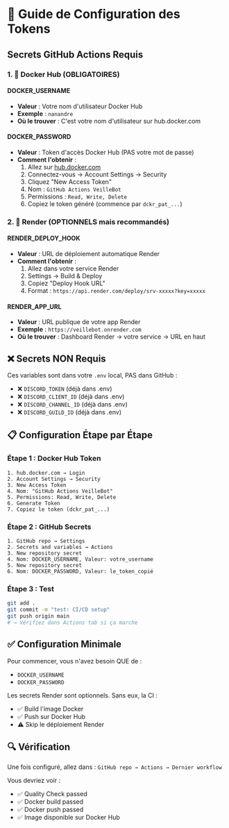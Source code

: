 # 🔑 Guide de Configuration des Tokens

## Secrets GitHub Actions Requis

### 1. 🐳 Docker Hub (OBLIGATOIRES)

#### DOCKER_USERNAME
- **Valeur** : Votre nom d'utilisateur Docker Hub
- **Exemple** : `nanandre`
- **Où le trouver** : C'est votre nom d'utilisateur sur hub.docker.com

#### DOCKER_PASSWORD  
- **Valeur** : Token d'accès Docker Hub (PAS votre mot de passe)
- **Comment l'obtenir** :
  1. Allez sur [hub.docker.com](https://hub.docker.com)
  2. Connectez-vous → Account Settings → Security
  3. Cliquez "New Access Token"
  4. Nom : `GitHub Actions VeilleBot`
  5. Permissions : `Read, Write, Delete`
  6. Copiez le token généré (commence par `dckr_pat_...`)

### 2. 🚀 Render (OPTIONNELS mais recommandés)

#### RENDER_DEPLOY_HOOK
- **Valeur** : URL de déploiement automatique Render
- **Comment l'obtenir** :
  1. Allez dans votre service Render
  2. Settings → Build & Deploy
  3. Copiez "Deploy Hook URL"
  4. Format : `https://api.render.com/deploy/srv-xxxxx?key=xxxxx`

#### RENDER_APP_URL
- **Valeur** : URL publique de votre app Render
- **Exemple** : `https://veillebot.onrender.com`
- **Où le trouver** : Dashboard Render → votre service → URL en haut

## ❌ Secrets NON Requis

Ces variables sont dans votre `.env` local, PAS dans GitHub :
- ❌ `DISCORD_TOKEN` (déjà dans .env)
- ❌ `DISCORD_CLIENT_ID` (déjà dans .env)  
- ❌ `DISCORD_CHANNEL_ID` (déjà dans .env)
- ❌ `DISCORD_GUILD_ID` (déjà dans .env)

## 📋 Configuration Étape par Étape

### Étape 1 : Docker Hub Token
```
1. hub.docker.com → Login
2. Account Settings → Security  
3. New Access Token
4. Nom: "GitHub Actions VeilleBot"
5. Permissions: Read, Write, Delete
6. Generate Token
7. Copiez le token (dckr_pat_...)
```

### Étape 2 : GitHub Secrets
```
1. GitHub repo → Settings
2. Secrets and variables → Actions
3. New repository secret
4. Nom: DOCKER_USERNAME, Valeur: votre_username
5. New repository secret  
6. Nom: DOCKER_PASSWORD, Valeur: le_token_copié
```

### Étape 3 : Test
```bash
git add .
git commit -m "test: CI/CD setup"
git push origin main
# → Vérifiez dans Actions tab si ça marche
```

## ✅ Configuration Minimale

Pour commencer, vous n'avez besoin QUE de :
- `DOCKER_USERNAME`
- `DOCKER_PASSWORD`

Les secrets Render sont optionnels. Sans eux, la CI :
- ✅ Build l'image Docker
- ✅ Push sur Docker Hub  
- ⚠️ Skip le déploiement Render

## 🔍 Vérification

Une fois configuré, allez dans :
`GitHub repo → Actions → Dernier workflow`

Vous devriez voir :
- ✅ Quality Check passed
- ✅ Docker build passed
- ✅ Docker push passed
- ✅ Image disponible sur Docker Hub
